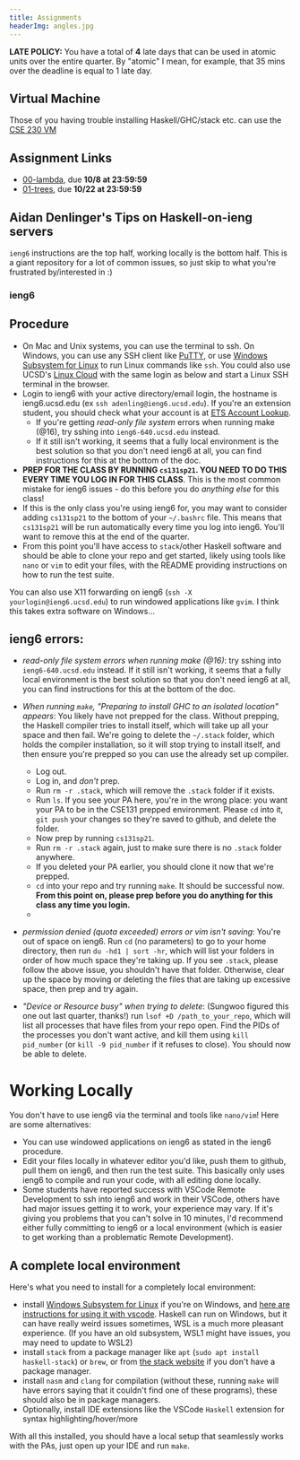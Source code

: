 ```yaml
---
title: Assignments
headerImg: angles.jpg
---
```


**LATE POLICY:** You have a total of **4** late days that can be used 
in atomic units over the entire quarter. By "atomic" I mean, for example, 
that 35 mins over the deadline is equal to 1 late day.

## Virtual Machine

Those of you having trouble installing Haskell/GHC/stack etc. can use 
the [CSE 230 VM](https://drive.google.com/file/d/1BlYeSZPNVrxUu8jQWgUkquRBjE6wQww3/view?usp=sharing)

## Assignment Links

- [00-lambda](https://classroom.github.com/a/PwNVGSom), due **10/8 at 23:59:59**
- [01-trees](https://classroom.github.com/a/EKaa5k6e), due **10/22 at 23:59:59**

## Aidan Denlinger's Tips on Haskell-on-ieng servers

`ieng6` instructions are the top half, working locally is the bottom half. 
This is a giant repository for a lot of common issues, so just skip to 
what you're frustrated by/interested in :)

### ieng6

## Procedure

- On Mac and Unix systems, you can use the terminal to ssh. On Windows, you can use any SSH client like [PuTTY](https://www.chiark.greenend.org.uk/~sgtatham/putty/latest.html), or use [Windows Subsystem for Linux](https://docs.microsoft.com/en-us/windows/wsl/install-win10) to run Linux commands like `ssh`. You could also use UCSD's [Linux Cloud](https://linuxcloud.ucsd.edu) with the same login as below and start a Linux SSH terminal in the browser.
- Login to ieng6 with your active directory/email login, the hostname is ieng6.ucsd.edu (ex `ssh adenling@ieng6.ucsd.edu`). If you're an extension student, you should check what your account is at [ETS Account Lookup](https://sdacs.ucsd.edu/~icc/index.php).
  - If you're getting *read-only file system* errors when running make (@16), try sshing into `ieng6-640.ucsd.edu` instead.
  - If it still isn't working, it seems that a fully local environment is the best solution so that you don't need ieng6 at all, you can find instructions for this at the bottom of the doc.
- **PREP FOR THE CLASS BY RUNNING `cs131sp21`. YOU NEED TO DO THIS EVERY TIME YOU LOG IN FOR THIS CLASS**. This is the most common mistake for ieng6 issues - do this before you do *anything else* for this class!
- If this is the only class you're using ieng6 for, you may want to consider adding `cs131sp21` to the bottom of your `~/.bashrc` file. This means that `cs131sp21` will be run automatically every time you log into ieng6. You'll want to remove this at the end of the quarter.
- From this point you'll have access to `stack`/other Haskell software and should be able to clone your repo and get started, likely using tools like `nano` or `vim` to edit your files, with the README providing instructions on how to run the test suite.

You can also use X11 forwarding on ieng6 (`ssh -X yourlogin@ieng6.ucsd.edu`) to run windowed applications like `gvim`. I think this takes extra software on Windows...

## ieng6 errors:
- *read-only file system errors when running make (@16)*: try sshing into `ieng6-640.ucsd.edu` instead. If it still isn't working, it seems that a fully local environment is the best solution so that you don't need ieng6 at all, you can find instructions for this at the bottom of the doc.

- *When running `make`, "Preparing to install GHC to an isolated location" appears*: You likely have not prepped for the class. Without prepping, the Haskell compiler tries to install itself, which will take up all your space and then fail. We're going to delete the `~/.stack` folder, which holds the compiler installation, so it will stop trying to install itself, and then ensure you're prepped so you can use the already set up compiler.
  - Log out.
  - Log in, and *don't* prep.
  - Run `rm -r .stack`, which will remove the `.stack` folder if it exists.
  - Run `ls`. If you see your PA here, you're in the wrong place: you want your PA to be in the CSE131 prepped environment. Please `cd` into it, `git push` your changes so they're saved to github, and delete the folder.
  - Now prep by running `cs131sp21`.
  - Run `rm -r .stack` again, just to make sure there is no `.stack` folder anywhere.
  - If you deleted your PA earlier, you should clone it now that we're prepped.
  - `cd` into your repo and try running `make`. It should be successful now. **From this point on, please prep before you do anything for this class any time you login.**
  -

- *permission denied (quota exceeded) errors or vim isn't saving*: You're out of space on ieng6. Run `cd` (no parameters) to go to your home directory, then run `du -hd1 | sort -hr`, which will list your folders in order of how much space they're taking up. If you see `.stack`, please follow the above issue, you shouldn't have that folder. Otherwise, clear up the space by moving or deleting the files that are taking up excessive space, then prep and try again.

- *"Device or Resource busy" when trying to delete*: (Sungwoo figured this one out last quarter, thanks!) run `lsof +D /path_to_your_repo`, which will list all processes that have files from your repo open. Find the PIDs of the processes you don't want active, and kill them using `kill pid_number` (or `kill -9 pid_number` if it refuses to close). You should now be able to delete.

# Working Locally
You don't have to use ieng6 via the terminal and tools like `nano/vim`! Here are some alternatives:
- You can use windowed applications on ieng6 as stated in the ieng6 procedure.
- Edit your files locally in whatever editor you'd like, push them to github, pull them on ieng6, and then run the test suite. This basically only uses ieng6 to compile and run your code, with all editing done locally.
- Some students have reported success with VSCode Remote Development to ssh into ieng6 and work in their VSCode, others have had major issues getting it to work, your experience may vary. If it's giving you problems that you can't solve in 10 minutes, I'd recommend either fully committing to ieng6 or a local environment (which is easier to get working than a problematic Remote Development).

## A complete local environment
Here's what you need to install for a completely local environment:
- install [Windows Subsystem for Linux](https://docs.microsoft.com/en-us/windows/wsl/install-win10) if you're on Windows, and [here are instructions for using it with vscode](https://docs.microsoft.com/en-us/windows/wsl/tutorials/wsl-vscode). Haskell can run on Windows, but it can have really weird issues sometimes, WSL is a much more pleasant experience. (If you have an old subsystem, WSL1 might have issues, you may need to update to WSL2)
- install `stack` from a package manager like `apt` (`sudo apt install haskell-stack`) or `brew`, or from [the stack website](https://docs.haskellstack.org/) if you don't have a package manager.
- install `nasm` and `clang` for compilation (without these, running `make` will have errors saying that it couldn't find one of these programs), these should also be in package managers.
- Optionally, install IDE extensions like the VSCode `Haskell` extension for syntax highlighting/hover/more

With all this installed, you should have a local setup that seamlessly works with the PAs, just open up your IDE and run `make`.
